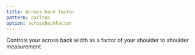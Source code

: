 ```yaml
---
title: Across back factor
pattern: carlton
option: acrossBackFactor
---
```


Controls your across back width as a factor of your shoulder to shoulder measurement